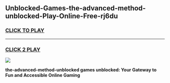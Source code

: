 
## Unblocked-Games-the-advanced-method-unblocked-Play-Online-Free-rj6du
<h3>
<a href="https://premium76.site?title=the-advanced-method-unblocked&ref=26A">CLICK TO PLAY</a></h3>
<hr>

<h3>
<a href="https://premium76.site?title=the-advanced-method-unblocked&ref=26A">CLICK 2 PLAY</a>
  
</h3>

<a href="https://premium76.site?title=the-advanced-method-unblocked&ref=26A"><img src="https://clearcache.store/games.png"></a>


**the-advanced-method-unblocked games unblocked: Your Gateway to Fun and Accessible Online Gaming**
